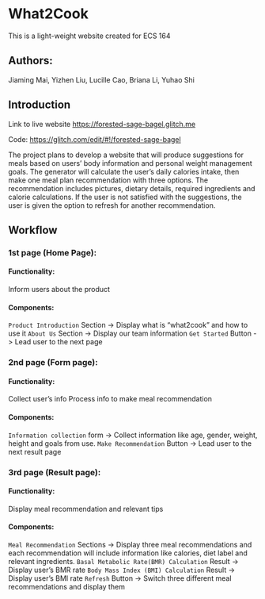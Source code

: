 # What2Cook
This is a light-weight website created for ECS 164


## Authors: 
Jiaming Mai, Yizhen Liu, Lucille Cao, Briana Li, Yuhao Shi


## Introduction

Link to live website https://forested-sage-bagel.glitch.me 

Code: https://glitch.com/edit/#!/forested-sage-bagel

The project plans to develop a website that will produce suggestions for meals based on users’ body information and personal weight management goals. The generator will calculate the user’s daily calories intake, then make one meal plan recommendation with three options. The recommendation includes pictures, dietary details, required ingredients and calorie calculations. If the user is not satisfied with the suggestions, the user is given the option to refresh for another recommendation. 


## Workflow

### 1st page (Home Page):

#### Functionality: 

Inform users about the product 

#### Components: 

`Product Introduction` Section -> Display what is “what2cook” and how to use it
`About Us` Section -> Display our team information
`Get Started` Button  -> Lead user to the next page

### 2nd page (Form page):

#### Functionality: 

Collect user’s info 
Process info to make meal recommendation 

#### Components: 

`Information collection` form  -> Collect information like age, gender, weight, height and goals from use.
`Make Recommendation` Button  -> Lead user to the next result page

### 3rd page (Result page):

#### Functionality: 

Display meal recommendation and relevant tips

#### Components: 

`Meal Recommendation` Sections  ->  Display three meal recommendations and each recommendation will include information like calories, diet label and relevant ingredients.
`Basal Metabolic Rate(BMR) Calculation` Result  ->  Display user’s BMR rate
`Body Mass Index (BMI) Calculation` Result ->  Display user’s BMI rate
`Refresh` Button  ->  Switch three different meal recommendations and display them
